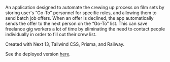 An application designed to automate the crewing up process on film sets by storing user's “Go-To” personnel for specific roles, and allowing them to send batch job offers. When an offer is declined, the app automatically sends the offer to the next person on the “Go-To” list. This can save freelance gig workers a lot of time by eliminating the need to contact people individually in order to fill out their crew list.

Created with Next 13, Tailwind CSS, Prisma, and Railway.

See the deployed version [here](https://crew-up.vercel.app/). 
